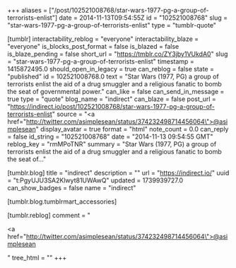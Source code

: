 +++
aliases = ["/post/102521008768/star-wars-1977-pg-a-group-of-terrorists-enlist"]
date = 2014-11-13T09:54:55Z
id = "102521008768"
slug = "star-wars-1977-pg-a-group-of-terrorists-enlist"
type = "tumblr-quote"

[tumblr]
interactability_reblog = "everyone"
interactability_blaze = "everyone"
is_blocks_post_format = false
is_blazed = false
is_blaze_pending = false
short_url = "https://tmblr.co/ZY3jby1VUkdA0"
slug = "star-wars-1977-pg-a-group-of-terrorists-enlist"
timestamp = 1415872495.0
should_open_in_legacy = true
can_reblog = false
state = "published"
id = 102521008768.0
text = "Star Wars (1977, PG) a group of terrorists enlist the aid of a drug smuggler and a religious fanatic to bomb the seat of governmental power."
can_like = false
can_send_in_message = true
type = "quote"
blog_name = "indirect"
can_blaze = false
post_url = "https://indirect.io/post/102521008768/star-wars-1977-pg-a-group-of-terrorists-enlist"
source = "<a href=\"http://twitter.com/asimplesean/status/374232498714456064\">@asimplesean</a>"
display_avatar = true
format = "html"
note_count = 0.0
can_reply = false
id_string = "102521008768"
date = "2014-11-13 09:54:55 GMT"
reblog_key = "rmMPoTNR"
summary = "Star Wars (1977, PG) a group of terrorists enlist the aid of a drug smuggler and a religious fanatic to bomb the seat of..."

[tumblr.blog]
title = "indirect"
description = ""
url = "https://indirect.io/"
uuid = "t:PgyUJU3SA2Klwyt81UWAwQ"
updated = 1739939727.0
can_show_badges = false
name = "indirect"

[tumblr.blog.tumblrmart_accessories]

[tumblr.reblog]
comment = "<p><a href=\"http://twitter.com/asimplesean/status/374232498714456064\">@asimplesean</a></p>"
tree_html = ""
+++
